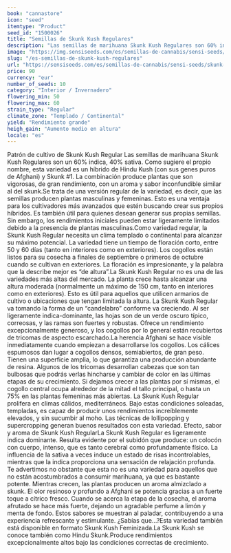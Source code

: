 ```yaml
---
book: "cannastore"
icon: "seed"
itemtype: "Product"
seed_id: "1500026"
title: "Semillas de Skunk Kush Regulares"
description: "Las semillas de marihuana Skunk Kush Regulares son 60% indica, 40% sativa. Producen un subidón cerebral, intenso y relajante. Crece bien en climas cálidos."
image: "https://img.sensiseeds.com/es/semillas-de-cannabis/sensi-seeds/skunk-kush-image.png"
slug: "/es-semillas-de-skunk-kush-regulares"
url: "https://sensiseeds.com/es/semillas-de-cannabis/sensi-seeds/skunk-kush?a_aid=cannastore"
price: 90
currency: "eur"
number_of_seeds: 10
category: "Interior / Invernadero"
flowering_min: 50
flowering_max: 60
strain_type: "Regular"
climate_zone: "Templado / Continental"
yield: "Rendimiento grande"
heigh_gain: "Aumento medio en altura"
locale: "es"
---
```

Patrón de cultivo de Skunk Kush Regular Las semillas de marihuana Skunk Kush Regulares son un 60% indica, 40% sativa. Como sugiere el propio nombre, esta variedad es un híbrido de Hindu Kush (con sus genes puros de Afghani) y Skunk #1. La combinación produce plantas que son vigorosas, de gran rendimiento, con un aroma y sabor inconfundible similar al del skunk.Se trata de una versión regular de la variedad, es decir, que las semillas producen plantas masculinas y femeninas. Esto es una ventaja para los cultivadores más avanzados que estén buscando crear sus propios híbridos. Es también útil para quienes desean generar sus propias semillas. Sin embargo, los rendimientos iniciales pueden estar ligeramente limitados debido a la presencia de plantas masculinas.Como variedad regular, la Skunk Kush Regular necesita un clima templado o continental para alcanzar su máximo potencial. La variedad tiene un tiempo de floración corto, entre 50 y 60 días (tanto en interiores como en exteriores). Los cogollos están listos para su cosecha a finales de septiembre o primeros de octubre cuando se cultivan en exteriores. La floración es impresionante, y la palabra que la describe mejor es “de altura”.La Skunk Kush Regular no es una de las variedades más altas del mercado. La planta crece hasta alcanzar una altura moderada (normalmente un máximo de 150 cm, tanto en interiores como en exteriores). Esto es útil para aquellos que utilicen armarios de cultivo o ubicaciones que tengan limitada la altura. La Skunk Kush Regular va tomando la forma de un “candelabro” conforme va creciendo. Al ser ligeramente indica-dominante, las hojas son de un verde oscuro típico, correosas, y las ramas son fuertes y robustas. Ofrece un rendimiento excepcionalmente generoso, y los cogollos por lo general están recubiertos de tricomas de aspecto escarchado.La herencia Afghani se hace visible inmediatamente cuando empiezan a desarrollarse los cogollos. Los cálices espumosos dan lugar a cogollos densos, semiabiertos, de gran peso. Tienen una superficie amplia, lo que garantiza una producción abundante de resina. Algunos de los tricomas desarrollan cabezas que son tan bulbosas que podrás verlas hincharse y cambiar de color en las últimas etapas de su crecimiento. Si dejamos crecer a las plantas por sí mismas, el cogollo central ocupa alrededor de la mitad el tallo principal, o hasta un 75% en las plantas femeninas más abiertas. La Skunk Kush Regular prolifera en climas cálidos, mediterráneos. Bajo estas condiciones soleadas, templadas, es capaz de producir unos rendimientos increíblemente elevados, y sin sucumbir al moho. Las técnicas de lollipopping y supercropping generan buenos resultados con esta variedad. Efecto, sabor y aroma de Skunk Kush RegularLa Skunk Kush Regular es ligeramente indica dominante. Resulta evidente por el subidón que produce: un colocón con cuerpo, intenso, que es tanto cerebral como profundamente físico. La influencia de la sativa a veces induce un estado de risas incontrolables, mientras que la indica proporciona una sensación de relajación profunda. Te advertimos no obstante que esta no es una variedad para aquellos que no están acostumbrados a consumir marihuana, ya que es bastante potente. Mientras crecen, las plantas producen un aroma almizclado a skunk. El olor resinoso y profundo a Afghani se potencia gracias a un fuerte toque a cítrico fresco. Cuando se acerca la etapa de la cosecha, el aroma afrutado se hace más fuerte, dejando un agradable perfume a limón y menta de fondo. Estos sabores se muestran al paladar, contribuyendo a una experiencia refrescante y estimulante. ¿Sabías que…?Esta variedad también está disponible en formato Skunk Kush Feminizada.La Skunk Kush se conoce también como Hindu Skunk.Produce rendimientos excepcionalmente altos bajo las condiciones correctas de crecimiento.
